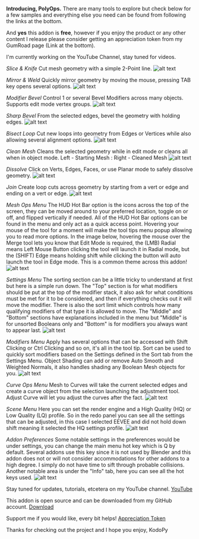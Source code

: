 **Introducing, PolyOps.**
There are many tools to explore but check below for a few samples and everything else you need can be found from following the links at the bottom.

And **yes** this addon is **free**, however if you enjoy the product or any other content I release please consider getting an appreciation token from my GumRoad page (Link at the bottom).

I'm currently working on the YouTube Channel, stay tuned for videos.

*Slice & Knife*
Cut mesh geometry with a simple 2-Point line.
![alt text](https://github.com/KodoPy-Dev/PolyOps/blob/main/docs/ScreenShot_1.jpeg)

*Mirror & Weld*
Quickly mirror geometry by moving the mouse, pressing TAB key opens several options.
![alt text](https://github.com/KodoPy-Dev/PolyOps/blob/main/docs/ScreenShot_2.jpeg)

*Modifier Bevel*
Control 1 or several Bevel Modifiers across many objects. Supports edit mode vertex groups.
![alt text](https://github.com/KodoPy-Dev/PolyOps/blob/main/docs/ScreenShot_3.jpeg)

*Sharp Bevel*
From the selected edges, bevel the geometry with holding edges.
![alt text](https://github.com/KodoPy-Dev/PolyOps/blob/main/docs/ScreenShot_4.jpeg)

*Bisect Loop*
Cut new loops into geometry from Edges or Vertices while also allowing several alignment options.
![alt text](https://github.com/KodoPy-Dev/PolyOps/blob/main/docs/ScreenShot_5.jpeg)

 *Clean Mesh*
Cleans the selected geometry while in edit mode or cleans all when in object mode.
Left - Starting Mesh : Right - Cleaned Mesh
![alt text](https://github.com/KodoPy-Dev/PolyOps/blob/main/docs/ScreenShot_6.jpeg)

*Dissolve*
Click on Verts, Edges, Faces, or use Planar mode to safely dissolve geometry.
![alt text](https://github.com/KodoPy-Dev/PolyOps/blob/main/docs/ScreenShot_7.jpeg)

*Join*
Create loop cuts across geometry by starting from a vert or edge and ending on a vert or edge.
![alt text](https://github.com/KodoPy-Dev/PolyOps/blob/main/docs/ScreenShot_8.jpeg)

*Mesh Ops Menu*
The HUD Hot Bar option is the icons across the top of the screen, they can be moved around to your preferred location, toggle on or off, and flipped vertically if needed. All of the HUD Hot Bar options can be found in the menu and only act as a quick access point. Hovering your mouse of the tool for a moment will make the tool tips menu popup allowing you to read more options.
In the image below, hovering the mouse over the Merge tool lets you know that Edit Mode is required, the (LMB) Radial means Left Mouse Button clicking the tool will launch it in Radial mode, but the (SHIFT) Edge means holding shift while clicking the button will auto launch the tool in Edge mode. This is a common theme across this addon!
![alt text](https://github.com/KodoPy-Dev/PolyOps/blob/main/docs/ScreenShot_9.jpeg)

*Settings Menu*
The sorting section can be a little tricky to understand at first but here is a simple run down.
The "Top" section is for what modifiers should be put at the top of the modifier stack, it also ask for what conditions must be met for it to be considered, and then if everything checks out it will move the modifier. There is also the sort limit which controls how many qualifying modifiers of that type it is allowed to move. The "Middle" and "Bottom" sections have explanations included in the menu but "Middle" is for unsorted Booleans only and "Bottom" is for modifiers you always want to appear last.
![alt text](https://github.com/KodoPy-Dev/PolyOps/blob/main/docs/ScreenShot_10.png)

*Modifiers Menu*
Apply has several options that can be accessed with Shift Clicking or Ctrl Clicking and so on, it's all in the tool tip. Sort can be used to quickly sort modifiers based on the Settings defined in the Sort tab from the Settings Menu. Object Shading can add or remove Auto Smooth and Weighted Normals, it also handles shading any Boolean Mesh objects for you.
![alt text](https://github.com/KodoPy-Dev/PolyOps/blob/main/docs/ScreenShot_11.png)

*Curve Ops Menu*
Mesh to Curves will take the current selected edges and create a curve object from the selection launching the adjustment tool.  Adjust Curve will let you adjust the curves after the fact.
![alt text](https://github.com/KodoPy-Dev/PolyOps/blob/main/docs/ScreenShot_12.jpeg)

*Scene Menu*
Here you can set the render engine and a High Quality (HQ) or Low Quality (LQ) profile.
So in the redo panel you can see all the settings that can be adjusted, in this case I selected EEVEE and did not hold down shift meaning it selected the HQ settings profile.
![alt text](https://github.com/KodoPy-Dev/PolyOps/blob/main/docs/ScreenShot_13.png)

*Addon Preferences*
Some notable settings in the preferences would be under settings, you can change the main menu hot key which is Q by default. Several addons use this key since it is not used by Blender and this addon does not or will not consider accommodations for other addons to a high degree. I simply do not have time to sift through probable collisions.
Another notable area is under the "Info" tab, here you can see all the hot keys used.
![alt text](https://github.com/KodoPy-Dev/PolyOps/blob/main/docs/ScreenShot_14.png)

Stay tuned for updates, tutorials, etcetera on my YouTube channel.
[YouTube](https://www.youtube.com/@KodoPy) 

This addon is open source and can be downloaded from my GitHub account.
[Download](https://github.com/KodoPy-Dev/PolyOps/releases)

Support me if you would like, every bit helps!
[Appreciation Token](https://kodopy.gumroad.com/l/token)

Thanks for checking out the project and I hope you enjoy,
KodoPy
